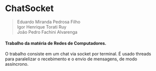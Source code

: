 # ChatSocket
> Eduardo Miranda Pedrosa Filho <br> 
> Igor Henrique Torati Ruy <br> 
> João Pedro Fachini Alvarenga <br>
#### Trabalho da matéria de Redes de Computadores. 


O trabalho consiste em um chat via socket por terminal. É usado threads para paralelizar o recebimento e o envio de mensagens, de modo assíncrono.
